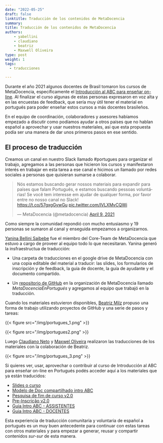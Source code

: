 ```yaml
---
date: "2022-05-25"
draft: false
linktitle: Traducción de los contenidos de MetaDocencia
summary: 
title: Traducción de los contenidos de MetaDocencia
authors: 
    - yabellini
    - claudiano
    - beatriz
    - Maxwell Oliveira
type: post
weight: 1
tags: 
  - traducciones

---
```


Durante el año 2021 algunos docentes de Brasil tomaron los cursos de MetaDocencia, específicamente el [Introducción al ABC para enseñar on-line](https://www.metadocencia.org/curso/intro-abc-online/).  Al finalizar el curso algunas de estas personas expresaron en voz alta y en las encuestas de feedback, que sería muy útil tener el material en portugués para poder enseñar estos cursos a más docentes brasileños.  

En el equipo de coordinación, colaboradores y asesores habíamos empezado a discutir como podíamos ayudar a otros países que no hablan español a aprovechar y usar nuestros materiales, asi que esta propuesta podía ser una manera de dar unos primeros pasos en ese sentido.

## El proceso de traducción

Creamos un canal en nuestro Slack llamado #portugues para organizar el trabajo, agregamos a las personas que hicieron los cursos y manifestaron interés en trabajar en esta tarea a ese canal e hicimos un llamado por redes sociales a personas que quisieran sumarse a colaborar. 

<blockquote class="twitter-tweet"><p lang="pt" dir="ltr">Nós estamos buscando gerar nossos materiais para expandir para países que falam Português, e estamos buscando pessoas voluntárias! Se você tem interesse em ajudar de qualquer forma, por favor entre no nosso canal no Slack!<br> <a href="https://t.co/57gxgGywGu">https://t.co/57gxgGywGu</a> <a href="https://t.co/IVLXMvCQWi">pic.twitter.com/IVLXMvCQWi</a></p>&mdash; MetaDocencia (@metadocencia) <a href="https://twitter.com/metadocencia/status/1380476712518029313?ref_src=twsrc%5Etfw">April 9, 2021</a></blockquote> <script async src="https://platform.twitter.com/widgets.js" charset="utf-8"></script> 

Como siempre la comunidad repondió con mucho entusiasmo y 19 personas se sumaron al canal y enseguida empezamos a organizarnos.

[Yanina Bellini Saibebe](https://twitter.com/yabellini) fue el miembro del Core-Team de MetaDocencia que estuvo a cargo de proveer al equipo todo lo que necesitaran.  Yanina generó la insfraestructua de traducción:

* Una carpeta de traducciones en el google drive de MetaDocencia con una copia editable del material a traducir: las slides, los formularios de inscripción y de feedback, la guia de docente, la guía de ayudante y el documento compartido.

* Un [repositorio de GitHub](https://github.com/MetaDocencia/MetaDocenciaEnPortugues) en la organización de MetaDocencia llamado _MetaDocenciaEnPortugués_ y agregamos al equipo que trabajó en la traducción.

Cuando los materiales estuvieron disponibles, [Beatriz Milz](https://twitter.com/BeaMilz) propuso una forma de trabajo utilizando proyectos de GitHub y una serie de pasos y tareas:

{{< figure src="/img/portugues_1.png" >}}

{{< figure src="/img/portugues2.png" >}}

Luego [Claudiano Neto](https://twitter.com/ClaudianoNeto) y [Maxwel Oliveira](https://twitter.com/maxwelco) realizaron las traducciones de los materiales con la colaboración de Beatriz.

{{< figure src="/img/portugues_3.png" >}}

Si quieres ver, usar, aprovechar o contribuir al curso de Introducción al ABC para enseñar on-line en Portugués podés acceder aquí a los materiales que ya están traducidos:

* [Slides o curso](https://docs.google.com/presentation/d/1TRRvyhfj_rUSVw-b7onf2yUUghrIfBuHKSAnwOWmjYI/edit?usp=sharing)
* [Modelo de Doc compartilhado intro ABC](https://docs.google.com/document/d/1UxEpiUwXY7Laz3MkU3q8k0KfMxOh_NqebvEUvFEozAE/edit?usp=sharing)
* [Pesquisa de fim de curso v2.0](https://forms.gle/ceCJYzUYdeLWMxRe8)
* [Pre-Inscrição v2.0](https://forms.gle/SQxGncVF8HqmRk2K8)
* [Guia Intro ABC - ASSISTENTES](https://docs.google.com/document/d/1vkjga3-ws0vNpwcp3TgaxbcnMpSfZwGBwu9tqUTUY6E/edit?usp=sharing)
* [Guia Intro ABC - DOCENTES](https://docs.google.com/document/d/1ay_7-DVK_ior004MoiKmD_rxWbr8xMlHDcMr05KdCxE/edit?usp=sharing)


Esta experiencia de traducción comunitaria y voluntaria de español a portugués es un muy buen antecedente para continuar con estas tareas con otros materiales y para empezar a generar, reusar y compartir contenidos _sur-sur_ de esta manera.